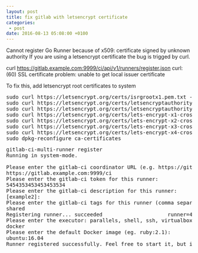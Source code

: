 ```yaml
---
layout: post
title: fix gitlab with letsencrypt certificate
categories:
 - post
date: 2016-08-13 05:08:00 +0100
---
```


Cannot register Go Runner because of x509: certificate signed by unknown authority
If you are using a letsencrypt certificate the bug is trigged by curl.

curl  https://gitlab.example.com:9999/ci/api/v1/runners/register.json
curl: (60) SSL certificate problem: unable to get local issuer certificate

To fix this, add letsencrypt root certificates to system

<pre>
sudo curl https://letsencrypt.org/certs/isrgrootx1.pem.txt -o /usr/local/share/ca-certificates/isrgrootx1.crt
sudo curl https://letsencrypt.org/certs/letsencryptauthorityx1.pem.txt -o /usr/local/share/ca-certificates/letsencryptauthorityx1.crt
sudo curl https://letsencrypt.org/certs/letsencryptauthorityx2.pem.txt -o /usr/local/share/ca-certificates/letsencryptauthorityx2.crt
sudo curl https://letsencrypt.org/certs/lets-encrypt-x1-cross-signed.pem.txt -o /usr/local/share/ca-certificates/letsencryptx1.crt
sudo curl https://letsencrypt.org/certs/lets-encrypt-x2-cross-signed.pem.txt -o /usr/local/share/ca-certificates/letsencryptx2.crt
sudo curl https://letsencrypt.org/certs/lets-encrypt-x3-cross-signed.pem.txt -o /usr/local/share/ca-certificates/letsencryptx3.crt
sudo curl https://letsencrypt.org/certs/lets-encrypt-x4-cross-signed.pem.txt -o /usr/local/share/ca-certificates/letsencryptx4.crt
sudo dpkg-reconfigure ca-certificates
</pre>

<pre>
gitlab-ci-multi-runner register
Running in system-mode.

Please enter the gitlab-ci coordinator URL (e.g. https://gitlab.com/ci):
https://gitlab.example.com:9999/ci
Please enter the gitlab-ci token for this runner:
5454353453453453534
Please enter the gitlab-ci description for this runner:
[example2]:
Please enter the gitlab-ci tags for this runner (comma separated):
shared
Registering runner... succeeded                     runner=43242342
Please enter the executor: parallels, shell, ssh, virtualbox, docker+machine, docker-ssh+machine, docker, docker-ssh:
docker
Please enter the default Docker image (eg. ruby:2.1):
ubuntu:16.04
Runner registered successfully. Feel free to start it, but if it's running already the config should be automatically reloaded!
</pre>